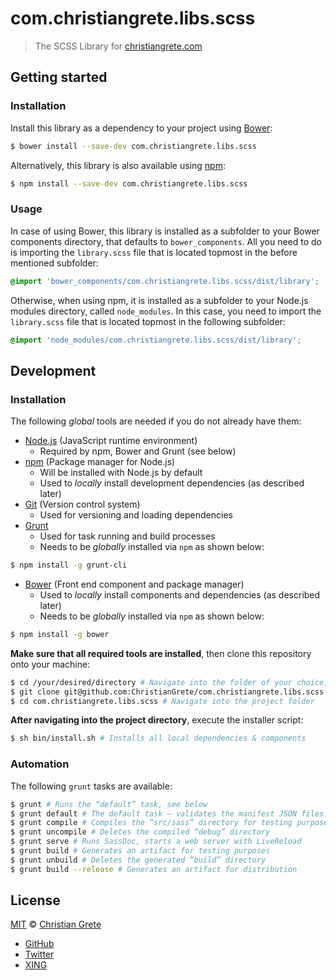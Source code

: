 # com.christiangrete.libs.scss

> The SCSS Library for [christiangrete.com](https://christiangrete.com)


## Getting started

### Installation
Install this library as a dependency to your project using [Bower](http://bower.io):
```sh
$ bower install --save-dev com.christiangrete.libs.scss
```
Alternatively, this library is also available using [npm](https://www.npmjs.org):
```sh
$ npm install --save-dev com.christiangrete.libs.scss
```

### Usage
In case of using Bower, this library is installed as a subfolder to your Bower components directory, that defaults to `bower_components`. All you need to do is importing the `library.scss` file that is located topmost in the before mentioned subfolder:
```css
@import 'bower_components/com.christiangrete.libs.scss/dist/library';
```
Otherwise, when using npm, it is installed as a subfolder to your Node.js modules directory, called `node_modules`. In this case, you need to import the `library.scss` file that is located topmost in the following subfolder:
```css
@import 'node_modules/com.christiangrete.libs.scss/dist/library';
```


## Development

### Installation
The following _global_ tools are needed if you do not already have them:
- [Node.js](http://nodejs.org/download) (JavaScript runtime environment)
    - Required by npm, Bower and Grunt (see below)
- [npm](https://www.npmjs.org) (Package manager for Node.js)
    - Will be installed with Node.js by default
    - Used to _locally_ install development dependencies (as described later)
- [Git](http://git-scm.com/download) (Version control system)
    - Used for versioning and loading dependencies
- [Grunt](http://gruntjs.com/getting-started)
    - Used for task running and build processes
    - Needs to be _globally_ installed via `npm` as shown below:
```sh
$ npm install -g grunt-cli
```
- [Bower](http://bower.io/#install-bower) (Front end component and package manager)
    - Used to _locally_ install components and dependencies (as described later)
    - Needs to be _globally_ installed via `npm` as shown below:
```sh
$ npm install -g bower
```

__Make sure that all required tools are installed__, then clone this repository onto your machine:
```sh
$ cd /your/desired/directory # Navigate into the folder of your choice, then:
$ git clone git@github.com:ChristianGrete/com.christiangrete.libs.scss.git
$ cd com.christiangrete.libs.scss # Navigate into the project folder
```

__After navigating into the project directory__, execute the installer script:
```sh
$ sh bin/install.sh # Installs all local dependencies & components
```

### Automation
The following `grunt` tasks are available:
```sh
$ grunt # Runs the “default” task, see below
$ grunt default # The default task — validates the manifest JSON files
$ grunt compile # Compiles the “src/sass” directory for testing purposes
$ grunt uncompile # Deletes the compiled “debug” directory
$ grunt serve # Runs SassDoc, starts a web server with LiveReload
$ grunt build # Generates an artifact for testing purposes
$ grunt unbuild # Deletes the generated “build” directory
$ grunt build --release # Generates an artifact for distribution
```


## License

[MIT](http://opensource.org/licenses/MIT) © [Christian Grete](https://christiangrete.com)
- [GitHub](https://github.com/ChristianGrete)
- [Twitter](https://twitter.com/ChristianGrete)
- [XING](https://www.xing.com/profile/Christian_Grete2)